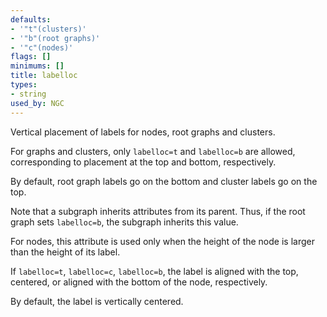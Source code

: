```yaml
---
defaults:
- '"t"(clusters)'
- '"b"(root graphs)'
- '"c"(nodes)'
flags: []
minimums: []
title: labelloc
types:
- string
used_by: NGC
---
```

Vertical placement of labels for nodes, root graphs and clusters.

For graphs and clusters, only `labelloc=t` and `labelloc=b` are allowed, corresponding
to placement at the top and bottom, respectively.

By default, root graph labels go on the bottom and cluster labels go on the
top.

Note that a subgraph inherits attributes from its parent. Thus, if
the root graph sets `labelloc=b`, the subgraph inherits
this value.

For nodes, this attribute is used only when the height of the node
is larger than the height of its label. 

If `labelloc=t`, `labelloc=c`, `labelloc=b`, the label is aligned
with the top, centered, or aligned with the bottom of the node, respectively.

By default, the label is vertically centered.
